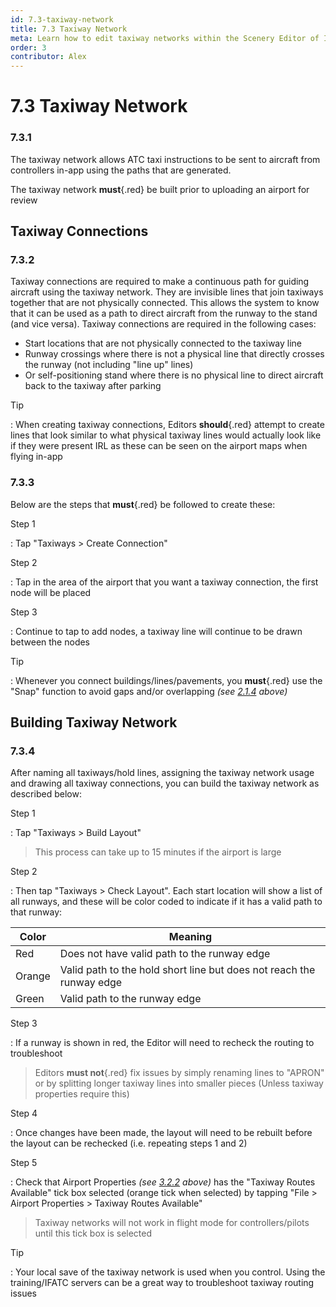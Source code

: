 ```yaml
---
id: 7.3-taxiway-network
title: 7.3 Taxiway Network
meta: Learn how to edit taxiway networks within the Scenery Editor of Infinite Flight.
order: 3
contributor: Alex
---
```




# 7.3 Taxiway Network

### 7.3.1

The taxiway network allows ATC taxi instructions to be sent to aircraft from controllers in-app using the paths that are generated.

The taxiway network **must**{.red} be built prior to uploading an airport for review



## Taxiway Connections

### 7.3.2

Taxiway connections are required to make a continuous path for guiding aircraft using the taxiway network. They are invisible lines that join taxiways together that are not physically connected. This allows the system to know that it can be used as a path to direct aircraft from the runway to the stand (and vice versa). Taxiway connections are required in the following cases:



- Start locations that are not physically connected to the taxiway line
- Runway crossings where there is not a physical line that directly crosses the runway (not including "line up" lines)
- Or self-positioning stand where there is no physical line to direct aircraft back to the taxiway after parking



Tip

: When creating taxiway connections, Editors **should**{.red} attempt to create lines that look similar to what physical taxiway lines would actually look like if they were present IRL as these can be seen on the airport maps when flying in-app



### 7.3.3

Below are the steps that **must**{.red} be followed to create these:



Step 1

: Tap "Taxiways > Create Connection" 



Step 2

: Tap in the area of the airport that you want a taxiway connection, the first node will be placed



Step 3

: Continue to tap to add nodes, a taxiway line will continue to be drawn between the nodes



Tip

: Whenever you connect buildings/lines/pavements, you **must**{.red} use the "Snap" function to avoid gaps and/or overlapping *(see [2.1.4](/guide/scenery-editor-manual/2.-user-interface/2.1-editor-screen#2.1.4) above)*  



## Building Taxiway Network

### 7.3.4

After naming all taxiways/hold lines, assigning the taxiway network usage and drawing all taxiway connections, you can build the taxiway network as described below:



Step 1

: Tap "Taxiways > Build Layout"



> This process can take up to 15 minutes if the airport is large



Step 2

: Then tap "Taxiways > Check Layout". Each start location will show a list of all runways, and these will be color coded to indicate if it has a valid path to that runway: 

| Color  | Meaning                                                      |
| ------ | ------------------------------------------------------------ |
| Red    | Does not have valid path to the runway edge                  |
| Orange | Valid path to the hold short line but does not reach the runway edge |
| Green  | Valid path to the runway edge                                |



Step 3

: If a runway is shown in red, the Editor will need to recheck the routing to troubleshoot

> Editors **must not**{.red} fix issues by simply renaming lines to "APRON" or by splitting longer taxiway lines into smaller pieces (Unless taxiway properties require this)



Step 4

: Once changes have been made, the layout will need to be rebuilt before the layout can be rechecked (i.e. repeating steps 1 and 2)



Step 5

: Check that Airport Properties *(see [3.2.2](/guide/scenery-editor-manual/3.-getting-started/3.2-airport-properties#3.2.2) above)* has the "Taxiway Routes Available" tick box selected (orange tick when selected) by tapping "File > Airport Properties > Taxiway Routes Available"



> Taxiway networks will not work in flight mode for controllers/pilots until this tick box is selected

Tip

: Your local save of the taxiway network is used when you control. Using the training/IFATC servers can be a great way to troubleshoot taxiway routing issues

